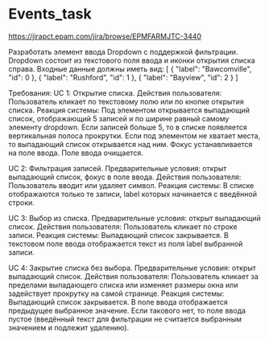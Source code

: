 # Events_task
https://jirapct.epam.com/jira/browse/EPMFARMJTC-3440

Разработать элемент ввода Dropdown с поддержкой фильтрации.
Dropdown состоит из текстового поля ввода и иконки открытия списка справа.
Входные данные должны иметь вид:
[
  {
    "label": "Bawcomville",
    "id": 0
  },
  {
    "label": "Rushford",
    "id": 1
  },
  {
    "label": "Bayview",
    "id": 2
  }
]

Требования:
UC 1: Открытие списка.
Действия пользователя:
Пользователь кликает по текстовому полю или по кнопке открытия списка.
Реакция системы:
Под элементом открывается выпадающий список, отображающий 5 записей и по ширине равный самому элементу dropdown.
Если записей больше 5, то в списке появляется вертикальная полоса прокрутки.
Если под элементом не хватает места, то выпадающий список открывается над ним.
Фокус устанавливается на поле ввода.
Поле ввода очищается.

UC 2: Фильтрация записей.
Предварительные условия: открыт выпадающий список, фокус в поле ввода.
Действия пользователя:
Пользователь вводит или удаляет символ.
Реакция системы:
В списке отображаются только те записи, label которых начинается с введённой строки.

UC 3: Выбор из списка.
Предварительные условия: открыт выпадающий список.
Действия пользователя:
Пользователь кликает по строке записи.
Реакция системы:
Выпадающий список закрывается.
В текстовом поле ввода отображается текст из поля label выбранной записи.

UC 4: Закрытие списка без выбора.
Предварительные условия: открыт выпадающий список.
Действия пользователя:
Пользователь кликает за пределами выпадающего списка или изменяет размеры окна или задействует прокрутку на самой странице.
Реакция системы:
Выпадающий список закрывается.
В поле ввода отображается предыдущее выбранное значение. Если такового нет, то поле ввода пустое (введённый текст для фильтрации не считается выбранным значением и подлежит удалению).
